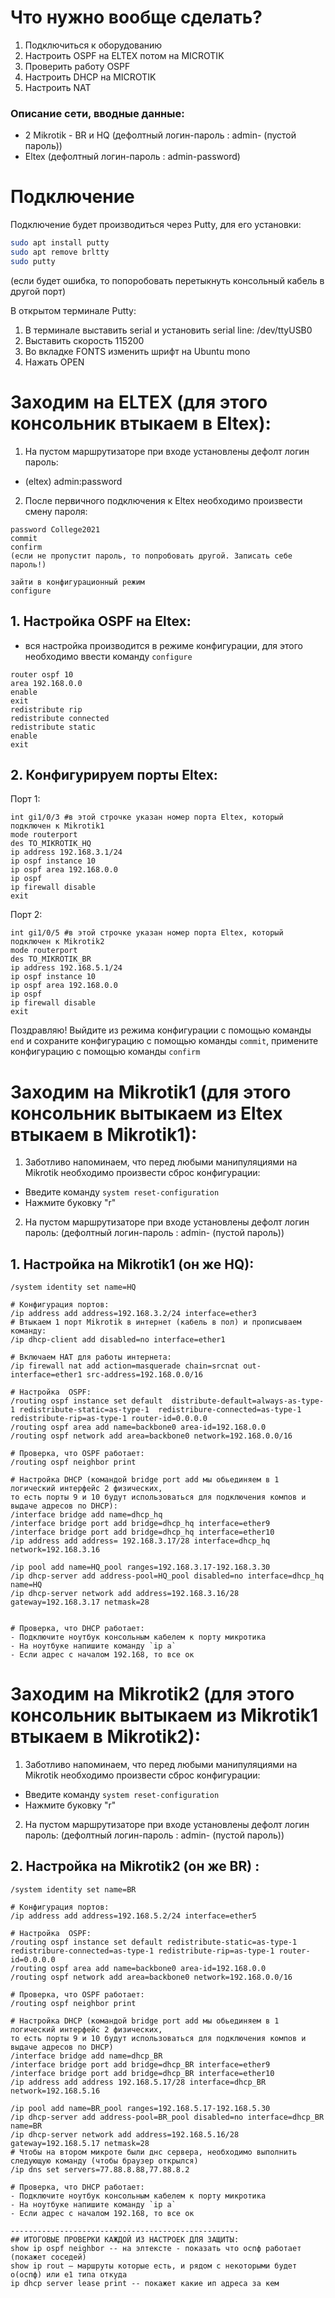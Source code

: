 # Что нужно вообще сделать?
1. Подключиться к оборудованию
2. Настроить OSPF на ELTEX потом на MICROTIK
3. Проверить работу OSPF
4. Настроить DHCP на MICROTIK
5. Настроить NAT

### Описание сети, вводные данные:
- 2 Mikrotik - BR и HQ (дефолтный логин-пароль : admin- (пустой пароль))
- Eltex (дефолтный логин-пароль : admin-password)


# Подключение
Подключение будет производиться через Putty, для его установки:
```bash
sudo apt install putty
sudo apt remove brltty
sudo putty
```
(если будет ошибка, то попоробовать перетыкнуть консольный кабель в другой порт)

В открытом терминале Putty:
1) В терминале выставить serial и установить serial line: /dev/ttyUSB0
2) Выставить скорость 115200
3) Во вкладке FONTS изменить шрифт на Ubuntu mono
4) Нажать OPEN


# Заходим на ELTEX (для этого консольник втыкаем в Eltex):
1) На пустом маршрутизаторе при входе установлены дефолт логин пароль:
- (eltex) admin:password

2) После первичного подключения к Eltex необходимо произвести смену пароля:
```
password College2021
commit
confirm
(если не пропустит пароль, то попробовать другой. Записать себе пароль!)

зайти в конфигурационный режим
configure 
```

## 1. Настройка OSPF на Eltex:
- вся настройка производится в режиме конфигурации, для этого необходимо ввести команду `configure`

```
router ospf 10
area 192.168.0.0
enable
exit
redistribute rip
redistribute connected
redistribute static
enable
exit
```
## 2. Конфигурируем порты Eltex:

Порт 1:
```
int gi1/0/3 #в этой строчке указан номер порта Eltex, который подключен к Mikrotik1
mode routerport 
des TO_MIKROTIK_HQ
ip address 192.168.3.1/24
ip ospf instance 10
ip ospf area 192.168.0.0
ip ospf
ip firewall disable
exit
```
Порт 2:
```
int gi1/0/5 #в этой строчке указан номер порта Eltex, который подключен к Mikrotik2
mode routerport 
des TO_MIKROTIK_BR
ip address 192.168.5.1/24
ip ospf instance 10
ip ospf area 192.168.0.0
ip ospf
ip firewall disable
exit
```
Поздравляю! Выйдите из режима конфигурации с помощью команды `end` и сохраните конфигурацию с помощью команды `commit`, примените конфигурацию с помощью команды `confirm`

# Заходим на Mikrotik1 (для этого консольник вытыкаем из Eltex втыкаем в Mikrotik1):
1) Заботливо напоминаем, что перед любыми манипуляциями на Mikrotik необходимо произвести сброс конфигурации:
- Введите команду ```system reset-configuration```
- Нажмите буковку "r"
2) На пустом маршрутизаторе при входе установлены дефолт логин пароль:
  (дефолтный логин-пароль : admin- (пустой пароль))

## 1. Настройка на Mikrotik1 (он же HQ):

```
/system identity set name=HQ

# Конфигурация портов:
/ip address add address=192.168.3.2/24 interface=ether3
# Втыкаем 1 порт Mikrotik в интернет (кабель в пол) и прописываем команду:
/ip dhcp-client add disabled=no interface=ether1 

# Включаем НАТ для работы интернета:
/ip firewall nat add action=masquerade chain=srcnat out-interface=ether1 src-address=192.168.0.0/16

# Настройка  OSPF:
/routing ospf instance set default  distribute-default=always-as-type-1 redistribute-static=as-type-1  redistribure-connected=as-type-1 redistribute-rip=as-type-1 router-id=0.0.0.0
/routing ospf area add name=backbone0 area-id=192.168.0.0
/routing ospf network add area=backbone0 network=192.168.0.0/16

# Проверка, что OSPF работает:
/routing ospf neighbor print

# Настройка DHCP (командой bridge port add мы обьединяем в 1 логический интерфейс 2 физических, 
то есть порты 9 и 10 будут использоваться для подключения компов и выдаче адресов по DHCP):
/interface bridge add name=dhcp_hq 
/interface bridge port add bridge=dhcp_hq interface=ether9
/interface bridge port add bridge=dhcp_hq interface=ether10
/ip address add address= 192.168.3.17/28 interface=dhcp_hq network=192.168.3.16

/ip pool add name=HQ_pool ranges=192.168.3.17-192.168.3.30
/ip dhcp-server add address-pool=HQ_pool disabled=no interface=dhcp_hq name=HQ
/ip dhcp-server network add address=192.168.3.16/28 gateway=192.168.3.17 netmask=28


# Проверка, что DHCP работает:
- Подключите ноутбук консольным кабелем к порту микротика
- На ноутбуке напишите команду `ip a` 
- Если адрес с началом 192.168, то все ок

```
# Заходим на Mikrotik2 (для этого консольник вытыкаем из Mikrotik1 втыкаем в Mikrotik2):
1) Заботливо напоминаем, что перед любыми манипуляциями на Mikrotik необходимо произвести сброс конфигурации:
- Введите команду ```system reset-configuration```
- Нажмите буковку "r"
2) На пустом маршрутизаторе при входе установлены дефолт логин пароль:
  (дефолтный логин-пароль : admin- (пустой пароль))

## 2. Настройка на Mikrotik2 (он же BR) :
```
/system identity set name=BR

# Конфигурация портов:
/ip address add address=192.168.5.2/24 interface=ether5

# Настройка  OSPF:
/routing ospf instance set default redistribute-static=as-type-1  redistribure-connected=as-type-1 redistribute-rip=as-type-1 router-id=0.0.0.0
/routing ospf area add name=backbone0 area-id=192.168.0.0
/routing ospf network add area=backbone0 network=192.168.0.0/16

# Проверка, что OSPF работает:
/routing ospf neighbor print

# Настройка DHCP (командой bridge port add мы обьединяем в 1 логический интерфейс 2 физических, 
то есть порты 9 и 10 будут использоваться для подключения компов и выдаче адресов по DHCP)
/interface bridge add name=dhcp_BR 
/interface bridge port add bridge=dhcp_BR interface=ether9
/interface bridge port add bridge=dhcp_BR interface=ether10
/ip address add address 192.168.5.17/28 interface=dhcp_BR network=192.168.5.16

/ip pool add name=BR_pool ranges=192.168.5.17-192.168.5.30
/ip dhcp-server add address-pool=BR_pool disabled=no interface=dhcp_BR name=BR
/ip dhcp-server network add address=192.168.5.16/28 gateway=192.168.5.17 netmask=28
# Чтобы на втором микроте были днс сервера, необходимо выполнить следующую команду (чтобы браузер открылся)
/ip dns set servers=77.88.8.88,77.88.8.2

# Проверка, что DHCP работает:
- Подключите ноутбук консольным кабелем к порту микротика
- На ноутбуке напишите команду `ip a` 
- Если адрес с началом 192.168, то все ок

---------------------------------------------------
## ИТОГОВЫЕ ПРОВЕРКИ КАЖДОЙ ИЗ НАСТРОЕК ДЛЯ ЗАЩИТЫ:
show ip ospf neighbor -- на элтексте - показать что оспф работает (покажет соседей)
show ip rout — маршруты которые есть, и рядом с некоторыми будет о(оспф) или е1 типа откуда
ip dhcp server lease print -- покажет какие ип адреса за кем



